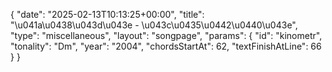 {
    "date": "2025-02-13T10:13:25+00:00",
    "title": "\u041a\u0438\u043d\u043e - \u043c\u0435\u0442\u0440\u043e",
    "type": "miscellaneous",
    "layout": "songpage",
    "params": {
        "id": "kinometr",
        "tonality": "Dm",
        "year": "2004",
        "chordsStartAt": 62,
        "textFinishAtLine": 66
    }
}